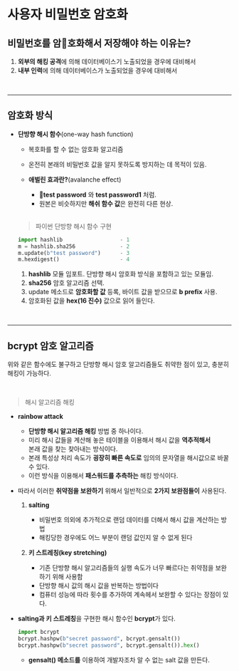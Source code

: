 # **사용자 비밀번호 암호화**

## **비밀번호를 암호화해서 저장해야 하는 이유는?**
1. **외부의 해킹 공격**에 의해 데이터베이스기 노출되었을 경우에 대비해서
2. **내부 인력**에 의해 데이터베이스가 노출되었을 경우에 대비해서

<br>

---
## **암호화 방식**
- **단방향 해시 함수**(one-way hash function)
    - 복호화를 할 수 없는 암호화 알고리즘

    - 온전히 본래의 비밀번호 값을 알지 못하도록 방지하는 데 목적이 있음.
    - **애벌린 효과란?**(avalanche effect)
        - **test password** 와 **test password1** 처럼.
        - 원본은 비슷하지만 **해쉬 함수 값**은 완전히 다른 현상.

    <br>

    > 파이썬 단방향 해시 함수 구현
    ~~~python
    import hashlib                  - 1
    m = hashlib.sha256              - 2
    m.update(b"test password")      - 3
    m.hexdigest()                   - 4
    ~~~

    1. **hashlib** 모듈 임포트. 단방향 해시 암호화 방식을 포함하고 있는 모듈임.
    2. **sha256** 암호 알고리즘 선택.
    3. update 메소드로 **암호화할 값** 등록, 바이트 값을 받으므로 **b prefix** 사용.
    4. 암호화된 값을 **hex(16 진수)** 값으로 읽어 들인다.

<br>

---
## **bcrypt 암호 알고리즘**
위와 같은 함수에도 불구하고 단방향 해시 암호 알고리즘들도 취약한 점이 있고, 충분히 해킹이 가능하다.

<br>

> 해시 알고리즘 해킹
- **rainbow attack**
    - **단방향 해시 알고리즘 해킹** 방법 중 하나이다.
    - 미리 해시 값들을 계산해 놓은 테이블을 이용해서 해시 값을 **역추적해서**   
    본래 값을 찾는 찾아내는 방식이다.
    - 본래 특성상 처리 속도가 **굉장히 빠른 속도로** 임의의 문자열을 해시값으로 바꿀 수 있다.
    - 이런 방식을 이용해서 **패스워드를 추측하는** 해킹 방식이다.

- 따라서 이러한 **취약점을 보완하기** 위해서 일반적으로 **2가지 보완점들이** 사용된다.
    1. **salting**
        - 비밀번호 의외에 추가적으로 랜덤 데이터를 더해서 해시 값을 계산하는 방법
        - 해킹당한 경우에도 어느 부분이 랜덤 값인지 알 수 없게 된다

    2. **키 스트레칭(key stretching)**
        - 기존 단방향 해시 알고리즘들의 실행 속도가 너무 빠르다는 취약점을 보완하기 위해 사용함
        - 단방향 해시 값의 해시 값을 반복하는 방법이다
        - 컴퓨터 성능에 따라 횟수를 추가하여 계속헤서 보완할 수 있다는 장점이 있다.

- **salting과 키 스트레칭**을 구현한 해시 함수인 **bcrypt**가 있다.
    ~~~python
    import bcrypt
    bcrypt.hashpw(b"secret password", bcrypt.gensalt())
    bcrypt.hashpw(b"secret password", bcrypt.gensalt()).hex()
    ~~~

    - **gensalt() 메소드를** 이용하여 개발자조차 알 수 없는 salt 값을 만든다.